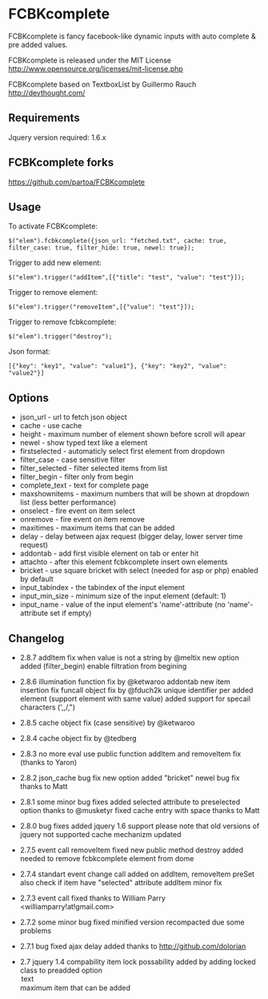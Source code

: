 
FCBKcomplete
============
FCBKcomplete is fancy facebook-like dynamic inputs with auto complete & pre added values.

FCBKcomplete is released under the MIT License <http://www.opensource.org/licenses/mit-license.php>

FCBKcomplete based on TextboxList by Guillermo Rauch http://devthought.com/

Requirements
------------
Jquery version required: 1.6.x

FCBKcomplete forks
------------------
  https://github.com/partoa/FCBKcomplete

Usage
-----
To activate FCBKcomplete:

    $("elem").fcbkcomplete({json_url: "fetched.txt", cache: true, filter_case: true, filter_hide: true, newel: true});

Trigger to add new element:

    $("elem").trigger("addItem",[{"title": "test", "value": "test"}]);

Trigger to remove element:

    $("elem").trigger("removeItem",[{"value": "test"}]);

Trigger to remove fcbkcomplete:

    $("elem").trigger("destroy");

Json format:

    [{"key": "key1", "value": "value1"}, {"key": "key2", "value": "value2"}]

Options
-------

 * json_url         - url to fetch json object
 * cache            - use cache
 * height           - maximum number of element shown before scroll will apear
 * newel            - show typed text like a element
 * firstselected    - automaticly select first element from dropdown
 * filter_case      - case sensitive filter
 * filter_selected  - filter selected items from list
 * filter_begin     - filter only from begin
 * complete_text    - text for complete page
 * maxshownitems    - maximum numbers that will be shown at dropdown list (less better performance)
 * onselect         - fire event on item select
 * onremove         - fire event on item remove
 * maxitimes        - maximum items that can be added
 * delay            - delay between ajax request (bigger delay, lower server time request)
 * addontab         - add first visible element on tab or enter hit
 * attachto         - after this element fcbkcomplete insert own elements
 * bricket          - use square bricket with select (needed for asp or php) enabled by default
 * input_tabindex   - the tabindex of the input element
 * input_min_size   - minimum size of the input element (default: 1)
 * input_name       - value of the input element's 'name'-attribute (no 'name'-attribute set if empty)

Changelog
---------
 - 2.8.7 addItem fix when value is not a string by @meltix
         new option added (filter_begin) enable filtration from begining

 - 2.8.6 illumination function fix by @ketwaroo
  addontab new item insertion fix
  funcall object fix by @fduch2k
  unique identifier per added element (support element with same value)
  added support for specail characters (',\,/,")

 - 2.8.5 cache object fix (case sensitive) by @ketwaroo

 - 2.8.4 cache object fix by @tedberg
  
 - 2.8.3 no more eval use
  public function addItem and removeItem fix (thanks to Yaron)
  
 - 2.8.2  json_cache bug fix
  new option added "bricket"
  newel bug fix thanks to Matt
 
 - 2.8.1  some minor bug fixes
  added selected attribute to preselected option thanks to @musketyr
  fixed cache entry with space thanks to Matt
  
 - 2.8.0  bug fixes
 added jquery 1.6 support please note that old versions of jquery not supported
 cache mechanizm updated

 - 2.7.5  event call removeItem fixed
 new public method destroy added needed to remove fcbkcomplete element from dome

 - 2.7.4 standart event change call added on addItem, removeItem
 preSet also check if item have "selected" attribute
 addItem minor fix

 - 2.7.3 event call fixed thanks to William Parry <williamparry!at!gmail.com>
 
 - 2.7.2 some minor bug fixed
 minified version recompacted due some problems

 - 2.7.1 bug fixed
 ajax delay added thanks to http://github.com/dolorian

 - 2.7   jquery 1.4 compability
 item lock possability added by adding locked class to preadded option <option value="value" class="selected locked">text</option>
 maximum item that can be added